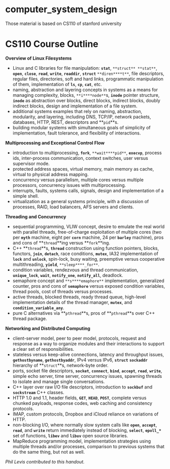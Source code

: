 # computer_system_design
Those material is based on CS110 of stanford university


# CS110 Course Outline

**Overview of Linux Filesystems**

* Linux and C libraries for file manipulation: **`stat`**, `**struct** **stat**`, **`open`**, **`close`**, **`read`**, **`write`**, **`readdir`**, **`struct`** `**diren****t**`, file descriptors, regular files, directories, soft and hard links, programmatic manipulation of them, implementation of **`ls`**, **`cp`**, **`cat`**, etc.
* naming, abstraction and layering concepts in systems as a means for managing complexity, blocks, `**i****node**`s, **`inode`** pointer structure, **`inode`** as abstraction over blocks, direct blocks, indirect blocks, doubly indirect blocks, design and implementation of a file system.
* additional systems examples that rely on naming, abstraction, modularity, and layering, including DNS, TCP/IP, network packets, databases, HTTP, REST, descriptors and **`pid`**s.
* building modular systems with simultaneous goals of simplicity of implementation, fault tolerance, and flexibility of interactions.

**Multiprocessing and Exceptional Control Flow**

* introduction to multiprocessing, **`fork`**, `**wait****pid**`, **`execvp`**, process ids, inter-process communication, context switches, user versus supervisor mode.
* protected address spaces, virtual memory, main memory as cache, virtual to physical address mapping.
* concurrency versus parallelism, multiple cores versus multiple processors, concurrency issues with multiprocessing.
* interrupts, faults, systems calls, signals, design and implementation of a simple shell.
* virtualization as a general systems principle, with a discussion of processes, RAID, load balancers, AFS servers and clients.

**Threading and Concurrency**

* sequential programming, VLIW concept, desire to emulate the real world with parallel threads, free-of-charge exploitation of multiple cores (two per **`myth`** machine, eight per **`corn`** machine, 24 per **`barley`** machine), pros and cons of **`thread`**ing versus **`fork`**ing.
* C++ **`thread`**s, **`thread`** construction using function pointers, blocks, functors, **`join`**, **`detach`**, race conditions, **`mutex`**, IA32 implementation of **`lock`** and **`unlock`**, spin-lock, busy waiting, preemptive versus cooperative multithreading, **`yield`**, `**sleep****_for**`.
* condition variables, rendezvous and thread communication, **`unique_lock`**, **`wait`**, **`notify_one`**, **`notify_all`**, deadlock.
* semaphore concept and `**s****emaphore**` implementation, generalized counter, pros and cons of **`semaphore`** versus exposed condition variables, thread pools, cost of threads versus processes.
* active threads, blocked threads, ready thread queue, high-level implementation details of the thread manager, **`mutex`**, and **`condition_variable_any`**.
* pure C alternatives via **`pthread`**s, pros of **`pthread`**s over C++ thread package.

**Networking and Distributed Computing**

* client-server model, peer to peer model, protocols, request and response as a way to organize modules and their interactions to support a clear set of responsibilities.
* stateless versus keep-alive connections, latency and throughput issues, **`gethostbyname`**, **`gethostbyaddr`**, IPv4 versus IPv6, **`struct`** **`sockaddr`** hierarchy of **`struct`**s, network-byte order.
* ports, socket file descriptors, **`socket`**, **`connect`**, **`bind`**, **`accept`**, **`read`**, **`write`**, simple echo server, time server, concurrency issues, spawning threads to isolate and manage single conversations.
* C++ layer over raw I/O file descriptors, introduction to **`sockbuf`** and **`sockstream`** C++ classes.
* HTTP 1.0 and 1.1, header fields, **`GET`**, **`HEAD`**, **`POST`**, complete versus chunked payloads, response codes, web caching and consistency protocols.
* IMAP, custom protocols, Dropbox and iCloud reliance on variations of HTTP.
* non-blocking I/O, where normally slow system calls like **`open`**, **`accept`**, **`read`**, and **`write`** return immediately instead of blocking, **`select`**, **`epoll_*`** set of functions, **`libev`** and **`libuv`** open source libraries.
* MapReduce programming model, implementation strategies using multiple threads and/or processes, comparison to previous systems that do the same thing, but not as well.

*Phil Levis contributed to this handout.*


